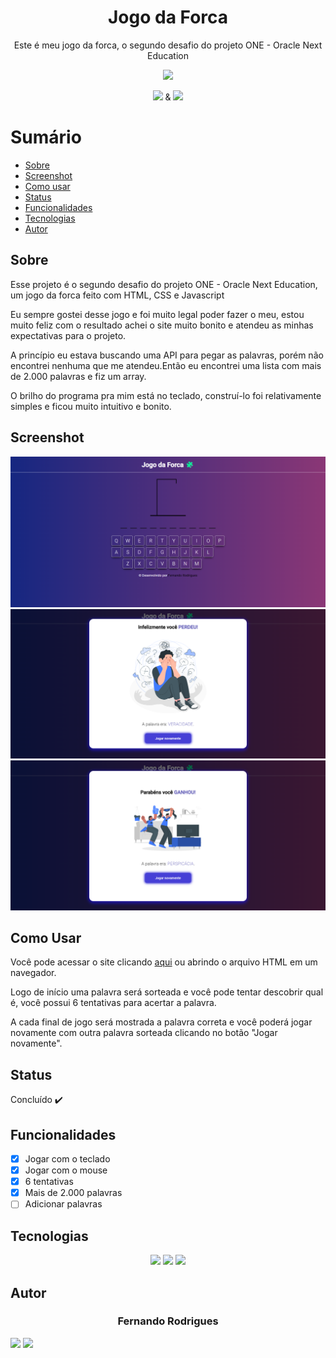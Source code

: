 <h1 align="center">Jogo da Forca</h1>
<p align="center">Este é meu jogo da forca, o segundo desafio do projeto ONE - Oracle Next Education</p>

<p align="center">
  <img height="60px" src="https://i.imgur.com/w0NvalO.png">
</p>


<p align="center">
  <img height="9" src="https://i.imgur.com/PvAbpvx.png"> &
  <img height="13" src="https://i.imgur.com/rEzWrXJ.png">
</p>

Sumário
===========
<!--ts-->
  * [Sobre](#sobre)
  * [Screenshot](#screenshot)
  * [Como usar](#como-usar)
  * [Status](#status)
  * [Funcionalidades](#funcionalidades)
  * [Tecnologias](#tecnologias)
  * [Autor](#autor)
<!--te-->

Sobre
-----
<p>Esse projeto é o segundo desafio do projeto ONE - Oracle Next Education, um jogo da forca feito com HTML, CSS e Javascript</p>
<p>Eu sempre gostei desse jogo e foi muito legal poder fazer o meu, estou muito feliz com o resultado achei o site muito bonito e atendeu as minhas expectativas para o projeto.</p>
<p>A princípio eu estava buscando uma API para pegar as palavras, porém não encontrei nenhuma que me atendeu.Então eu encontrei uma lista com mais de 2.000 palavras e fiz um array.</p>
<p>O brilho do programa pra mim está no teclado, construí-lo foi relativamente simples e ficou muito intuitivo e bonito.</p>

Screenshot
----------
<img alt="home" title="screenshot" src="assets/screenshot/home.png"/>
<img alt="play_again" title="screenshot" src="assets/screenshot/jogar_novamente.png"/>
<img alt="victory" title="screenshot" src="assets/screenshot/vitoria.png"/>

Como Usar
---------
<p>Você pode acessar o site clicando <a href="https://fe7rodrigues.github.io/hangman_game/">aqui</a> ou abrindo o arquivo HTML em um navegador.</p>
<p>Logo de início uma palavra será sorteada e você pode tentar descobrir qual é, você possui 6 tentativas para acertar a palavra.</p>
<p>A cada final de jogo será mostrada a palavra correta e você poderá jogar novamente com outra palavra sorteada clicando no botão "Jogar novamente".</p>

Status
------
Concluído :heavy_check_mark:

Funcionalidades
---------------
- [x] Jogar com o teclado
- [x] Jogar com o mouse
- [X] 6 tentativas
- [X] Mais de 2.000 palavras
- [ ] Adicionar palavras

Tecnologias
-----------
<p align="center">
  <a href="https://html.com/"><img src="https://img.shields.io/badge/html5-%23E34F26.svg?style=for-the-badge&logo=html5&logoColor=white"/></a>
  <a href="https://www.w3.org/Style/CSS/Overview.en.html"><img src="https://img.shields.io/badge/css3-%231572B6.svg?style=for-the-badge&logo=css3&logoColor=white"/></a>
  <a href="https://www.javascript.com/"><img src="https://img.shields.io/badge/javascript-%23323330.svg?style=for-the-badge&logo=javascript&logoColor=%23F7DF1E"/></a>
</p>

Autor
------
<h3 align="center">Fernando Rodrigues</h3>
<p align="center">
 
 <a href="https://github.com/fe7rodrigues"><img src="https://img.shields.io/badge/github-%23121011.svg?style=for-the-badge&logo=github&logoColor=white"></img></a>
  <a href="https://www.linkedin.com/in/fe7rodrigues/"><img src="https://img.shields.io/badge/linkedin-%230077B5.svg?style=for-the-badge&logo=linkedin&logoColor=white"></img></a>
</p>
